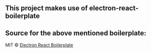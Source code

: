 ## This project makes use of electron-react-boilerplate

## Source for the above mentioned boilerplate:

MIT © [Electron React Boilerplate](https://github.com/electron-react-boilerplate)
